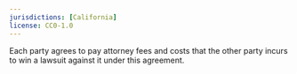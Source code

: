 ```yaml
---
jurisdictions: [California]
license: CC0-1.0
---
```


Each party agrees to pay attorney fees and costs that the other party incurs to win a lawsuit against it under this agreement.
